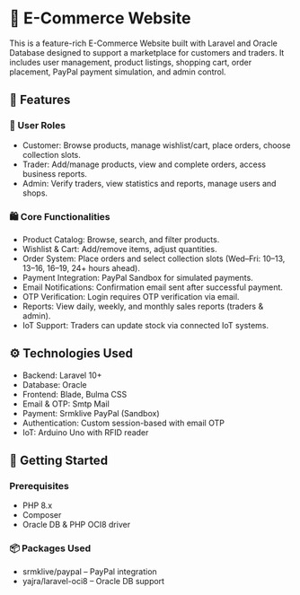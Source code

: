 # 🛒 E-Commerce Website
This is a feature-rich E-Commerce Website built with Laravel and Oracle Database designed to support a marketplace for customers and traders. It includes user management, product listings, shopping cart, order placement, PayPal payment simulation, and admin control.

## 🔧 Features
### 👥 User Roles
- Customer: Browse products, manage wishlist/cart, place orders, choose collection slots.
- Trader: Add/manage products, view and complete orders, access business reports.
- Admin: Verify traders, view statistics and reports, manage users and shops.

### 🛍️ Core Functionalities
- Product Catalog: Browse, search, and filter products.
- Wishlist & Cart: Add/remove items, adjust quantities.
- Order System: Place orders and select collection slots (Wed–Fri: 10–13, 13–16, 16–19, 24+ hours ahead).
- Payment Integration: PayPal Sandbox for simulated payments.
- Email Notifications: Confirmation email sent after successful payment.
- OTP Verification: Login requires OTP verification via email.
- Reports: View daily, weekly, and monthly sales reports (traders & admin).
- IoT Support: Traders can update stock via connected IoT systems.

## ⚙️ Technologies Used
- Backend: Laravel 10+
- Database: Oracle
- Frontend: Blade, Bulma CSS
- Email & OTP: Smtp Mail
- Payment: Srmklive PayPal (Sandbox)
- Authentication: Custom session-based with email OTP
- IoT: Arduino Uno with RFID reader 

## 🚀 Getting Started
### Prerequisites
- PHP 8.x
- Composer
- Oracle DB & PHP OCI8 driver

### 📦 Packages Used
- srmklive/paypal – PayPal integration
- yajra/laravel-oci8 – Oracle DB support



